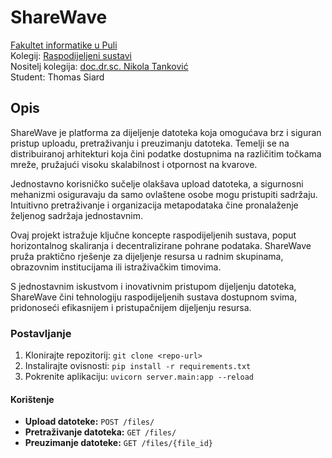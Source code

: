 # **ShareWave**

[Fakultet informatike u Puli](https://fipu.unipu.hr)\
Kolegij: [Raspodijeljeni sustavi](https://fiputreca.notion.site/Raspodijeljeni-sustavi-544564d5cc9e48b3a38d4143216e5dd6)\
Nositelj kolegija: [doc.dr.sc. Nikola Tanković](https://www.notion.so/fiputreca/Kontakt-stranica-875574d1b92248b1a8e90dae52cd29a9)\
Student: Thomas Siard

## **Opis**

ShareWave je platforma za dijeljenje datoteka koja omogućava brz i siguran pristup uploadu, pretraživanju i preuzimanju datoteka. Temelji se na distribuiranoj arhitekturi koja čini podatke dostupnima na različitim točkama mreže, pružajući visoku skalabilnost i otpornost na kvarove.

Jednostavno korisničko sučelje olakšava upload datoteka, a sigurnosni mehanizmi osiguravaju da samo ovlaštene osobe mogu pristupiti sadržaju. Intuitivno pretraživanje i organizacija metapodataka čine pronalaženje željenog sadržaja jednostavnim.

Ovaj projekt istražuje ključne koncepte raspodijeljenih sustava, poput horizontalnog skaliranja i decentralizirane pohrane podataka. ShareWave pruža praktično rješenje za dijeljenje resursa u radnim skupinama, obrazovnim institucijama ili istraživačkim timovima.

S jednostavnim iskustvom i inovativnim pristupom dijeljenju datoteka, ShareWave čini tehnologiju raspodijeljenih sustava dostupnom svima, pridonoseći efikasnijem i pristupačnijem dijeljenju resursa.

### **Postavljanje**

1. Klonirajte repozitorij: `git clone <repo-url>`
2. Instalirajte ovisnosti: `pip install -r requirements.txt`
3. Pokrenite aplikaciju: `uvicorn server.main:app --reload`


#### **Korištenje**

- **Upload datoteke:** `POST /files/`
- **Pretraživanje datoteka:** `GET /files/`
- **Preuzimanje datoteke:** `GET /files/{file_id}`
